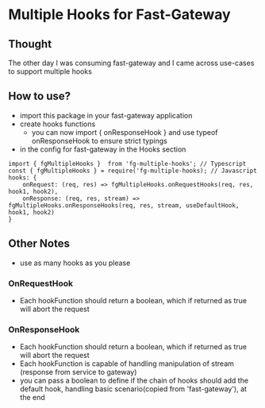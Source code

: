 # Multiple Hooks for Fast-Gateway

## Thought
The other day I was consuming fast-gateway and I came across use-cases to support multiple hooks

## How to use?
* import this package in your fast-gateway application
* create hooks functions 
  * you can now import { onResponseHook } and use typeof onResponseHook to ensure strict typings
* in the config for fast-gateway in the Hooks section
```
import { fgMultipleHooks }  from 'fg-multiple-hooks'; // Typescript
const { fgMultipleHooks } = require('fg-multiple-hooks); // Javascript
hooks: {
    onRequest: (req, res) => fgMultipleHooks.onRequestHooks(req, res, hook1, hook2),
    onResponse: (req, res, stream) => fgMultipleHooks.onResponseHooks(req, res, stream, useDefaultHook, hook1, hook2)
}
```

## Other Notes
* use as many hooks as you please
### OnRequestHook
* Each hookFunction should return a boolean, which if returned as true will abort the request

### OnResponseHook
* Each hookFunction should return a boolean, which if returned as true will abort the request
* Each hookFunction is capable of handling manipulation of stream (response from service to gateway)
* you can pass a boolean to define if the chain of hooks should add the default hook, handling basic scenario(copied from 'fast-gateway'), at the end
